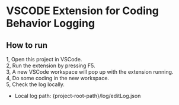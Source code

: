 # VSCODE Extension for Coding Behavior Logging
## How to run
1, Open this project in VSCode.<br>
2, Run the extension by pressing F5.<br>
3, A new VSCode workspace will pop up with the extension running.<br>
4, Do some coding in the new workspace.<br>
5, Check the log locally. <br>
  - Local log path: {project-root-path}/log/editLog.json
